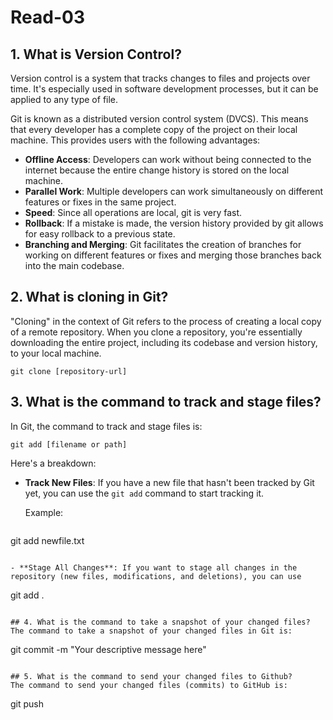 # Read-03

## 1. What is Version Control?
Version control is a system that tracks changes to files and projects over time. It's especially used in software development processes, but it can be applied to any type of file.

Git is known as a distributed version control system (DVCS). This means that every developer has a complete copy of the project on their local machine. This provides users with the following advantages:

- **Offline Access**: Developers can work without being connected to the internet because the entire change history is stored on the local machine.
- **Parallel Work**: Multiple developers can work simultaneously on different features or fixes in the same project.
- **Speed**: Since all operations are local, git is very fast.
- **Rollback**: If a mistake is made, the version history provided by git allows for easy rollback to a previous state.
- **Branching and Merging**: Git facilitates the creation of branches for working on different features or fixes and merging those branches back into the main codebase.

## 2. What is cloning in Git?
"Cloning" in the context of Git refers to the process of creating a local copy of a remote repository. When you clone a repository, you're essentially downloading the entire project, including its codebase and version history, to your local machine.

```
git clone [repository-url]
```

## 3. What is the command to track and stage files?
In Git, the command to track and stage files is:

```
git add [filename or path]
```

Here's a breakdown:

- **Track New Files**: If you have a new file that hasn't been tracked by Git yet, you can use the `git add` command to start tracking it.

  Example:
  ```
git add newfile.txt
```

- **Stage All Changes**: If you want to stage all changes in the repository (new files, modifications, and deletions), you can use

```
git add .
```

## 4. What is the command to take a snapshot of your changed files?
The command to take a snapshot of your changed files in Git is:

```
git commit -m "Your descriptive message here"
```

## 5. What is the command to send your changed files to Github?
The command to send your changed files (commits) to GitHub is:

```
git push
```
